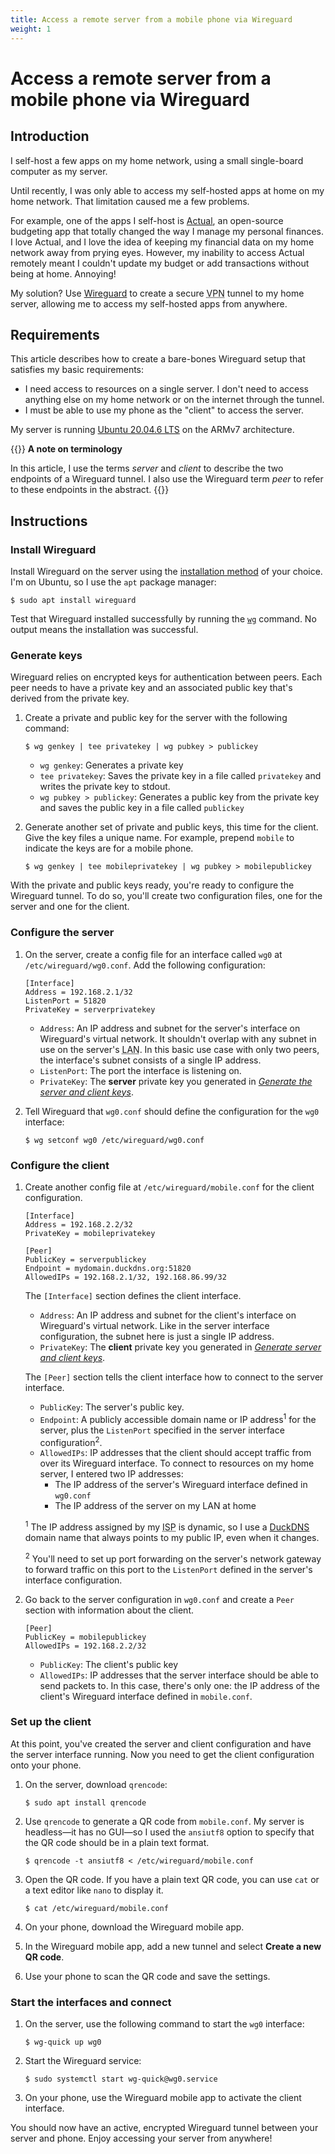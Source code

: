 ```yaml
---
title: Access a remote server from a mobile phone via Wireguard
weight: 1
---
```

# Access a remote server from a mobile phone via Wireguard

## Introduction
I self-host a few apps on my home network, using a small single-board computer as my server.

Until recently, I was only able to access my self-hosted apps at home on my home network. That limitation caused me a few problems.

For example, one of the apps I self-host is [Actual](https://actualbudget.org/), an open-source budgeting app that totally changed the way I manage my personal finances. I love Actual, and I love the idea of keeping my financial data on my home network away from prying eyes. However, my inability to access Actual remotely meant I couldn't update my budget or add transactions without being at home. Annoying!

My solution? Use [Wireguard](https://www.wireguard.com/) to create a secure <abbr title="Virtual Private Network">VPN</abbr> tunnel to my home server, allowing me to access my self-hosted apps from anywhere.

## Requirements
This article describes how to create a bare-bones Wireguard setup that satisfies my basic requirements:
- I need access to resources on a single server. I don't need to access anything else on my home network or on the internet through the tunnel.
- I must be able to use my phone as the "client" to access the server.

My server is running [Ubuntu 20.04.6 LTS](https://releases.ubuntu.com/focal/) on the ARMv7 architecture.

{{<hint warning>}}
**A note on terminology**

In this article, I use the terms _server_ and _client_ to describe the two endpoints of a Wireguard tunnel. I also use the Wireguard term _peer_ to refer to these endpoints in the abstract.
{{</hint>}}

## Instructions

### Install Wireguard
Install Wireguard on the server using the [installation method](https://www.wireguard.com/install/) of your choice. I'm on Ubuntu, so I use the `apt` package manager:
```shell
$ sudo apt install wireguard
```
Test that Wireguard installed successfully by running the [`wg`](https://man7.org/linux/man-pages/man8/wg.8.html) command. No output means the installation was successful.

### Generate keys
Wireguard relies on encrypted keys for authentication between peers. Each peer needs to have a private key and an associated public key that's derived from the private key.

1. Create a private and public key for the server with the following command:
    ```shell
    $ wg genkey | tee privatekey | wg pubkey > publickey
    ```
    * `wg genkey`: Generates a private key
    * `tee privatekey`: Saves the private key in a file called `privatekey` and writes the private key to stdout.
    * `wg pubkey > publickey`: Generates a public key from the private key and saves the public key in a file called `publickey`

2. Generate another set of private and public keys, this time for the client. Give the key files a unique name. For example, prepend `mobile` to indicate the keys are for a mobile phone.
    ```shell
    $ wg genkey | tee mobileprivatekey | wg pubkey > mobilepublickey
    ```
With the private and public keys ready, you're ready to configure the Wireguard tunnel. To do so, you'll create two configuration files, one for the server and one for the client.

### Configure the server

1. On the server, create a config file for an interface called `wg0` at `/etc/wireguard/wg0.conf`. Add the following configuration:
    ```
    [Interface]
    Address = 192.168.2.1/32
    ListenPort = 51820
    PrivateKey = serverprivatekey
    ```
    * `Address`: An IP address and subnet for the server's interface on Wireguard's virtual network. It shouldn't overlap with any subnet in use on the server's <abbr title="Local Area Network">LAN</abbr>. In this basic use case with only two peers, the interface's subnet consists of a single IP address.
    * `ListenPort`: The port the interface is listening on.
    * `PrivateKey`: The **server** private key you generated in [_Generate the server and client keys_](#generate-the-server-and-client-keys).

2. Tell Wireguard that `wg0.conf` should define the configuration for the `wg0` interface:
    ```shell
    $ wg setconf wg0 /etc/wireguard/wg0.conf
    ```

### Configure the client
1. Create another config file at `/etc/wireguard/mobile.conf` for the client configuration.
    ```
    [Interface]
    Address = 192.168.2.2/32
    PrivateKey = mobileprivatekey

    [Peer]
    PublicKey = serverpublickey
    Endpoint = mydomain.duckdns.org:51820
    AllowedIPs = 192.168.2.1/32, 192.168.86.99/32
    ```
    The `[Interface]` section defines the client interface.
    * `Address`: An IP address and subnet for the client's interface on Wireguard's virtual network. Like in the server interface configuration, the subnet here is just a single IP address.
    * `PrivateKey`: The **client** private key you generated in [_Generate server and client keys_](#generate-server-and-client-keys).

    The `[Peer]` section tells the client interface how to connect to the server interface.
    * `PublicKey`: The server's public key.
    * `Endpoint`: A publicly accessible domain name or IP address<sup>1</sup> for the server, plus the `ListenPort` specified in the server interface configuration<sup>2</sup>. 
    * `AllowedIPs`: IP addresses that the client should accept traffic from over its Wireguard interface. To connect to resources on my home server, I entered two IP addresses:
        * The IP address of the server's Wireguard interface defined in `wg0.conf`
        * The IP address of the server on my LAN at home

    <sup>1</sup> The IP address assigned by my <abbr title="Internet Service Provider">ISP</abbr> is dynamic, so I use a [DuckDNS](https://www.duckdns.org/) domain name that always points to my public IP, even when it changes.

    <sup>2</sup> You'll need to set up port forwarding on the server's network gateway to forward traffic on this port to the `ListenPort` defined in the server's interface configuration.

2. Go back to the server configuration in `wg0.conf` and create a `Peer` section with information about the client.
    ```
    [Peer]
    PublicKey = mobilepublickey
    AllowedIPs = 192.168.2.2/32
    ```
    * `PublicKey`: The client's public key
    * `AllowedIPs`: IP addresses that the server interface should be able to send packets to. In this case, there's only one: the IP address of the client's Wireguard interface defined in `mobile.conf`.


### Set up the client
At this point, you've created the server and client configuration and have the server interface running. Now you need to get the client configuration onto your phone.

1. On the server, download `qrencode`:
    ```shell
    $ sudo apt install qrencode
    ```
2. Use `qrencode` to generate a QR code from `mobile.conf`. My server is headless—it has no GUI—so I used the `ansiutf8` option to specify that the QR code should be in a plain text format.
    ```shell
    $ qrencode -t ansiutf8 < /etc/wireguard/mobile.conf
    ```
3. Open the QR code. If you have a plain text QR code, you can use `cat` or a text editor like `nano` to display it.
    ```shell
    $ cat /etc/wireguard/mobile.conf
    ```

4. On your phone, download the Wireguard mobile app.

5. In the Wireguard mobile app, add a new tunnel and select **Create a new QR code**.

6. Use your phone to scan the QR code and save the settings.

### Start the interfaces and connect
1. On the server, use the following command to start the `wg0` interface:
    ```shell
    $ wg-quick up wg0
    ```
2. Start the Wireguard service:
    ```shell
    $ sudo systemctl start wg-quick@wg0.service
    ```
3. On your phone, use the Wireguard mobile app to activate the client interface.

You should now have an active, encrypted Wireguard tunnel between your server and phone. Enjoy accessing your server from anywhere!